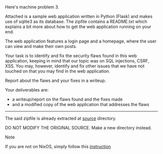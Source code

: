 Here's machine problem 3.

Attached is a sample web application written in Python (Flask) and makes use of sqlite3 as its database.
The zipfile contains a README.txt which explains a bit more about how to get the web application running on your end.

The web application features a login page and a homepage, where the user can view and make their own posts.

Your task is to identify and fix the security flaws found in this web application, keeping in mind that our topic was on SQL injections, CSRF, XSS.
You may, however, identify and fix other issues that we have not touched on that you may find in the web application.

Report about the flaws and your fixes in a writeup.

Your deliverables are:
- a writeup/report on the flaws found and the fixes made
- and a modified copy of the web application that addresses the flaws

---

The said zipfile is already extracted at [source](./source/) directory.

DO NOT MODIFY THE ORIGINAL SOURCE.
Make a new directory instead.

> [!NOTE]
> If you are not on NixOS, simply follow this [instruction](./writeup/README.txt)
